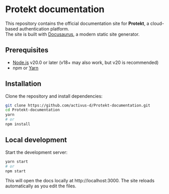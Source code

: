 # Protekt documentation

This repository contains the official documentation site for **Protekt**, a cloud-based authentication platform.  
The site is built with [Docusaurus](https://docusaurus.io/), a modern static site generator.

## Prerequisites

- [Node.js](https://nodejs.org/) v20.0 or later (v18+ may also work, but v20 is recommended)  
- npm or [Yarn](https://yarnpkg.com/)  

## Installation

Clone the repository and install dependencies:

```bash
git clone https://github.com/activus-d/Protekt-documentation.git
cd Protekt-documentation
yarn
# or
npm install
```

## Local development

Start the development server:

```bash
yarn start
# or
npm start
```

This will open the docs locally at http://localhost:3000. The site reloads automatically as you edit the files.
